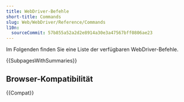 ```yaml
---
title: WebDriver-Befehle
short-title: Commands
slug: Web/WebDriver/Reference/Commands
l10n:
  sourceCommit: 57b855a52a2d2e8914a30e3a47567bff0806ae23
---
```


Im Folgenden finden Sie eine Liste der verfügbaren WebDriver-Befehle.

{{SubpagesWithSummaries}}

## Browser-Kompatibilität

{{Compat}}
